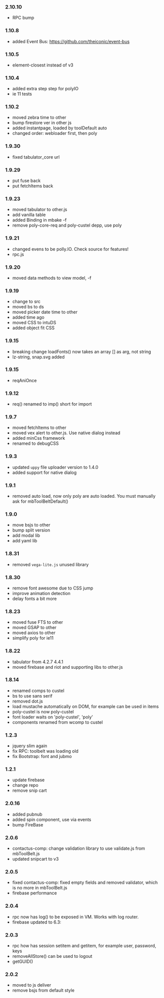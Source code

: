 ### 2.10.10
- RPC bump

### 1.10.8
- added Event Bus: https://github.com/theiconic/event-bus

### 1.10.5
- element-closest instead of v3

### 1.10.4
- added extra step step for polyIO
- ie 11 tests

### 1.10.2
- moved zebra time to other
- bump firestore ver in other js
- added instantpage, loaded by toolDefault auto
- changed order: webloader first, then poly


### 1.9.30
- fixed tabulator_core url

### 1.9.29
- put fuse back
- put fetchItems back

###  1.9.23
- moved tabulator to other.js
- add vanilla table
- added Binding in mbake -f
- remove poly-core-req and poly-custel depp, use poly

###  1.9.21
- changed evens to be polly.IO. Check source for features!
- rpc.js

###  1.9.20
- moved data methods to view model, -f

###  1.9.19
- change to src
- moved bs to ds
- moved picker date time to other
- added time ago
- moved CSS to intuDS
- added object fit CSS

###  1.9.15
- breaking change loadFonts() now takes an array [] as arg, not string
- lz-string, snap.svg added

### 1.9.15
- reqAniOnce

### 1.9.12
- req() renamed to imp() short for import

### 1.9.7
- moved fetchItems to other
- moved vex alert to other.js. Use native dialog instead
- added minCss framework
- renamed to debugCSS

### 1.9.3
- updated `uppy` file uploader version to 1.4.0
- added support for native dialog

### 1.9.1
- removed auto load, now only poly are auto loaded. You must manually ask for mbToolBeltDefault() 

### 1.9.0
- move bsjs to other
- bump split version
- add modal lib
- add yaml lib


### 1.8.31
- removed `vega-lite.js` unused library

### 1.8.30
- remove font awesome due to CSS jump
- improve animation detection
- delay fonts a bit more

### 1.8.23
- moved fuse FTS to other
- moved GSAP to other
- moved axios to other
- simplify poly for ie11

### 1.8.22
- tabulator from 4.2.7 4.4.1
- moved firebase and riot and supporting libs to other.js

###  1.8.14
- renamed comps to custel
- bs to use sans serif
- removed dot.js
- load mustache automatically on DOM, for example can be used in items
- poly-custel is now poly-custel
- font loader waits on 'poly-custel', 'poly'
- components renamed from wcomp to custel

### 1.2.3
- jquery slim again
- fix RPC: toolbelt was loading old
- fix Bootstrap: font and jubmo

### 1.2.1
- update firebase
- change repo
- remove snip cart

### 2.0.16
- added pubnub
- added spin component, use via events
- bump FireBase

### 2.0.6
- contactus-comp: change validation library to use validate.js from mbToolBelt.js
- updated snipcart to v3

### 2.0.5
- fixed contactus-comp: fixed empty fields and removed validator, which is no more in mbToolBelt.js
- firebase performance

### 2.0.4
- rpc now has log() to be exposed in VM. Works with log router.
- firebase updated to 6.3: 

### 2.0.3
- rpc how has session setitem and getitem, for example user, password, keys
- removeAllStore() can be used to logout
- getGUID()

### 2.0.2
- moved to js deliver
- remove bsjs from default style

